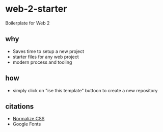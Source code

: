 # web-2-starter
Boilerplate for Web 2

## why
* Saves time to setup a new project
* starter files for any web project
* modern process and tooling

## how
* simply click on "ise this template" buttoon to create a new repository

## citations
* [Normalize CSS](https://necolas.github.io/normalize.css/)
* Google Fonts